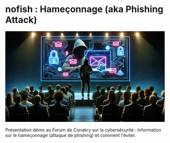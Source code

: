 # nofish : Hameçonnage (aka Phishing Attack)

![Couverture nofish : phishing attack](images/nofishCoverImage.png)

Présentation démo au Forum de Conakry sur la cybersécurité : Information sur le hameçonnage (attaque de phishing) et comment l'éviter.
